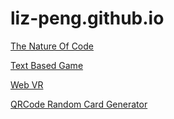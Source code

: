# liz-peng.github.io
[The Nature Of Code](https://liz-peng.github.io/TheNatureOfCode/index.html)

[Text Based Game](https://liz-peng.github.io/TextBasedGame/Dinner's%20not%20ready.html)

[Web VR](https://liz-peng.github.io/WebVR/)

[QRCode Random Card Generator](https://liz-peng.github.io/QRcodeRandomCardGenerator/index.html)
